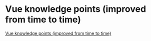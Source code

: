 # Vue knowledge points (improved from time to time)
[Vue knowledge points (improved from time to time)](https://aiwithcloud.com/2022/09/19/vue_knowledge_points_improved_from_time_to_time/)